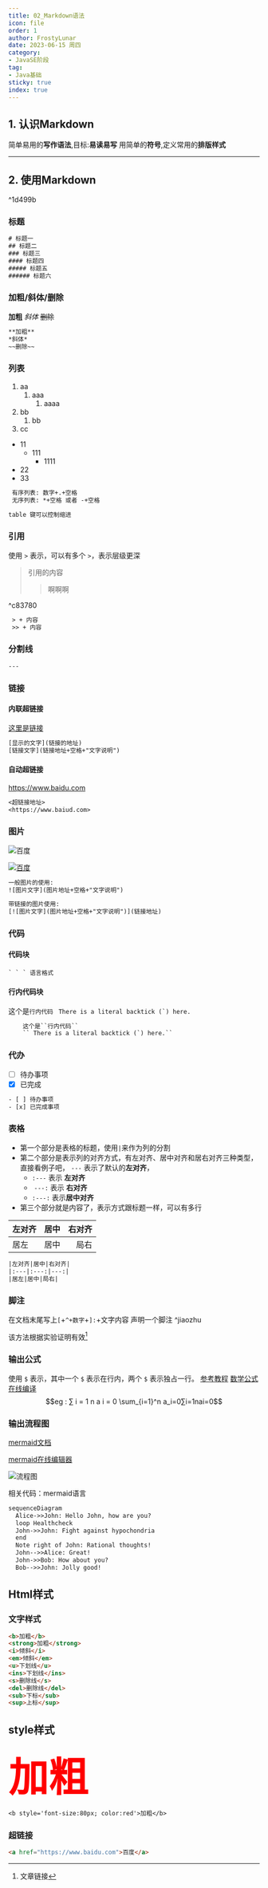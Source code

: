 ```yaml
---
title: 02_Markdown语法
icon: file
order: 1
author: FrostyLunar
date: 2023-06-15 周四
category:
- JavaSE阶段
tag:
- Java基础
sticky: true
index: true
---
```


## 1. 认识Markdown

简单易用的**写作语法**,目标:**易读易写**
用简单的**符号**,定义常用的**排版样式**

---

## 2. 使用Markdown

^1d499b

### 标题

``` txt
# 标题一
## 标题二
### 标题三
#### 标题四
##### 标题五
###### 标题六
```

### 加粗/斜体/删除

**加粗**
*斜体*
~~删除~~

``` txt
**加粗**
*斜体*
~~删除~~
```

### 列表

1. aa
	1. aaa
		1. aaaa
2. bb
	1. bb
3. cc

* 11
	* 111
		* 1111
* 22
* 33

``` txt
 有序列表: 数字+.+空格
 无序列表: *+空格 或者 -+空格

table 键可以控制缩进
```

### 引用

使用 `>` 表示，可以有多个 `>`，表示层级更深
> 引用的内容
>> 啊啊啊

^c83780

``` txt
 > + 内容
 >> + 内容
```

### 分割线

``` txt
---
```

### 链接

#### 内联超链接

[这里是链接](https://www.baidu.com "百度")

``` txt
[显示的文字](链接的地址)
[链接文字](链接地址+空格+"文字说明")
```

#### 自动超链接

<https://www.baidu.com>

``` txt
<超链接地址>
<https://www.baiud.com>
```

### 图片
![百度](https://www.baidu.com/img/flexible/logo/pc/result.png "百度Logo")

[![百度](https://www.baidu.com/img/flexible/logo/pc/result.png "百度Logo")](https://www.baidu.com/)
``` txt
一般图片的使用:
![图片文字](图片地址+空格+"文字说明")

带链接的图片使用:
[![图片文字](图片地址+空格+"文字说明")](链接地址)
```

### 代码

#### 代码块
``` text
` ` ` 语言格式
```

#### 行内代码块

这个是``行内代码``
`` There is a literal backtick (`) here.``
``` txt
	这个是``行内代码``
	`` There is a literal backtick (`) here.``
```

### 代办

- [ ] 待办事项
- [x] 已完成
``` txt
- [ ] 待办事项
- [x] 已完成事项
```

### 表格

- 第一个部分是表格的标题，使用`|`来作为列的分割
- 第二个部分是表示列的对齐方式，有左对齐、居中对齐和居右对齐三种类型，直接看例子吧， `---` 表示了默认的**左对齐**，
	- `:---` 表示 **左对齐**
	-  `---:` 表示 **右对齐**
	- `:---:` 表示**居中对齐**
- 第三个部分就是内容了，表示方式跟标题一样，可以有多行

|左对齐|居中|右对齐|
|:---|:---:|---:|
|居左|居中|局右|

``` txt
|左对齐|居中|右对齐|
|:---|:---:|---:|
|居左|居中|局右|
```

### 脚注

在文档末尾写上`[`+`^+数字`+`]:`+文字内容 声明一个脚注 ^jiaozhu

该方法根据实验证明有效[^1]  
[^1]: 文章链接

### 输出公式

使用 `$` 表示，其中一个 `$` 表示在行内，两个 `$` 表示独占一行。
[参考教程](https://1024th.github.io/MathJax_Tutorial_CN)
[数学公式在线编译](https://www.latexlive.com)
$$eg : ∑ i = 1 n a i = 0 \sum_{i=1}^n a_i=0∑i=1nai=0$$

### 输出流程图

[mermaid文档](https://mermaid-js.github.io/mermaid/#/README)

[mermaid在线编辑器](https://mermaid-js.github.io/mermaid-live-editor)

![流程图](./assets/image-20230615204946929.png)

相关代码：mermaid语言

``` txt
sequenceDiagram
  Alice->>John: Hello John, how are you?
  loop Healthcheck
  John->>John: Fight against hypochondria
  end
  Note right of John: Rational thoughts!
  John-->>Alice: Great!
  John->>Bob: How about you?
  Bob-->>John: Jolly good!
```

## Html样式

### 文字样式

``` html
<b>加粗</b>  
<strong>加粗</strong>  
<i>倾斜</i>  
<em>倾斜</em>  
<u>下划线</u>  
<ins>下划线</ins>  
<s>删除线</s>  
<del>删除线</del>  
<sub>下标</sub>  
<sup>上标</sup>
```

## style样式

<b style='font-size:80px; color:red'>加粗</b>

``` txt
<b style='font-size:80px; color:red'>加粗</b>
```

### 超链接

``` html
<a href="https://www.baidu.com">百度</a>
```

